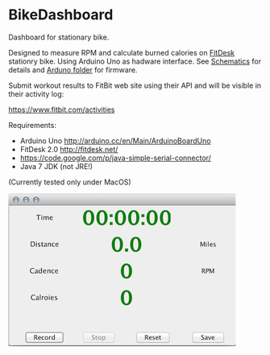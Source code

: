 BikeDashboard
=============

Dashboard for stationary bike.

Designed to measure RPM and calculate burned calories on [FitDesk](fitdesk.jpg) stationry bike.
Using Arduino Uno as hadware interface. See [Schematics](schematics.jpeg) for details and [Arduno folder](Arduino/)
for firmware.

Submit workout results to FitBit web site using their API and will be visible in
their activity log:

 https://www.fitbit.com/activities

Requirements:

  * Arduino Uno http://arduino.cc/en/Main/ArduinoBoardUno
  * FitDesk 2.0 http://fitdesk.net/
  * https://code.google.com/p/java-simple-serial-connector/
  * Java 7 JDK (not JRE!)

(Currently tested only under MacOS)


![Screenshot](/screenshot.png)
